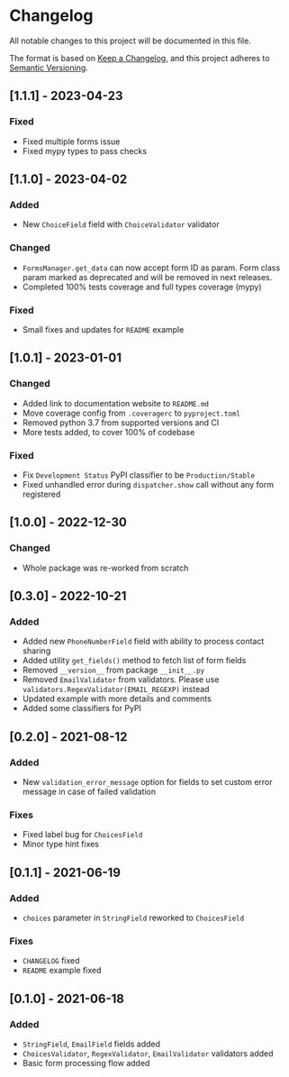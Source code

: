 # Changelog
All notable changes to this project will be documented in this file.

The format is based on [Keep a Changelog](https://keepachangelog.com/en/1.0.0/),
and this project adheres to [Semantic Versioning](https://semver.org/spec/v2.0.0.html).

## [1.1.1] - 2023-04-23

### Fixed
- Fixed multiple forms issue
- Fixed mypy types to pass checks

## [1.1.0] - 2023-04-02

### Added
- New `ChoiceField` field with `ChoiceValidator` validator

### Changed
- `FormsManager.get_data` can now accept form ID as param. Form class param marked as deprecated and will be removed in next releases.
- Completed 100% tests coverage and full types coverage (mypy)

### Fixed
- Small fixes and updates for `README` example

## [1.0.1] - 2023-01-01

### Changed
- Added link to documentation website to `README.md`
- Move coverage config from `.coveragerc` to `pyproject.toml`
- Removed python 3.7 from supported versions and CI
- More tests added, to cover 100% of codebase

### Fixed
- Fix `Development Status` PyPI classifier to be `Production/Stable`
- Fixed unhandled error during `dispatcher.show` call without any form registered

## [1.0.0] - 2022-12-30
### Changed
- Whole package was re-worked from scratch

## [0.3.0] - 2022-10-21
### Added
- Added new `PhoneNumberField` field with ability to process contact sharing
- Added utility `get_fields()` method to fetch list of form fields
- Removed `__version__` from package `__init__.py`
- Removed `EmailValidator` from validators. Please use `validators.RegexValidator(EMAIL_REGEXP)` instead
- Updated example with more details and comments
- Added some classifiers for PyPI

## [0.2.0] - 2021-08-12
### Added
- New `validation_error_message` option for fields to set custom error message in case of failed validation

### Fixes
- Fixed label bug for `ChoicesField`
- Minor type hint fixes

## [0.1.1] - 2021-06-19
### Added
- `choices` parameter in `StringField` reworked to `ChoicesField`

### Fixes
- `CHANGELOG` fixed
- `README` example fixed

## [0.1.0] - 2021-06-18
### Added
- `StringField`, `EmailField` fields added
- `ChoicesValidator`, `RegexValidator`, `EmailValidator` validators added
- Basic form processing flow added
